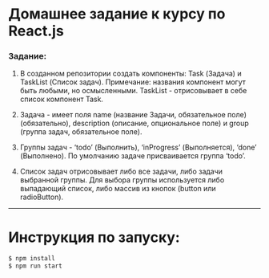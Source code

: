 
# Домашнее задание к курсу по React.js
### Задание:
1. В созданном репозитории создать компоненты: Task (Задача) и TaskList (Список задач).
    Примечание: названия компонент могут быть любыми, но осмысленными. 
    TaskList - отрисовывает в себе список компонент Task. 

2. Задача - имеет поля name (название Задачи, обязательное поле) (обязательно), description (описание, опциональное поле) и group (группа задач, обязательное поле).

3. Группы задач - ‘todo’ (Выполнить), ‘inProgress’ (Выполняется), ‘done’ (Выполнено). По умолчанию задаче присваивается группа ‘todo’. 

4. Список задач отрисовывает либо все задачи, либо задачи выбранной группы. Для выбора группы используется либо выпадающий список, либо массив из кнопок (button или radioButton). 

***
# Инструкция по запуску:

```sh
$ npm install
$ npm run start
```